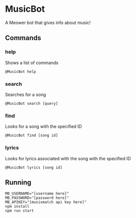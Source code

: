 # MusicBot
A Meower bot that gives info about music!
## Commands
### help
Shows a list of commands
```
@MusicBot help
```
### search
Searches for a song
```
@MusicBot search [query]
```
### find
Looks for a song with the specified ID
```
@MusicBot find [song id]
```
### lyrics
Looks for lyrics associated with the song with the specified ID
```
@MusicBot lyrics [song id]
```
## Running
```
MB_USERNAME="[username here]"
MB_PASSWORD="[password here]"
MB_APIKEY="[musixmatch api key here]"
npm install
npm run start
```

